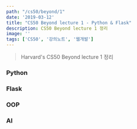 ```yaml
---
path: "/cs50/beyond/1"
date: '2019-03-12'
title: "CS50 Beyond lecture 1 - Python & Flask"
description: CS50 Beyond lecture 1 정리
image: ''
tags: ['CS50', '강의노트', '웹개발']
---
```

> Harvard's CS50 Beyond lecture 1 정리

### Python

### Flask

### OOP

### AI